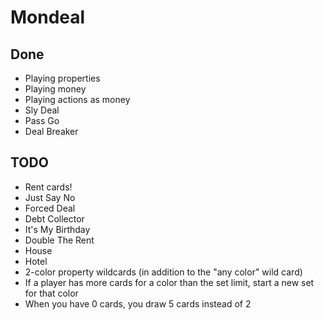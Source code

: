 # Mondeal

## Done

- Playing properties
- Playing money
- Playing actions as money
- Sly Deal
- Pass Go
- Deal Breaker

## TODO

- Rent cards!
- Just Say No
- Forced Deal
- Debt Collector
- It's My Birthday
- Double The Rent
- House
- Hotel
- 2-color property wildcards (in addition to the "any color" wild card)
- If a player has more cards for a color than the set limit, start a new set for that color
- When you have 0 cards, you draw 5 cards instead of 2
